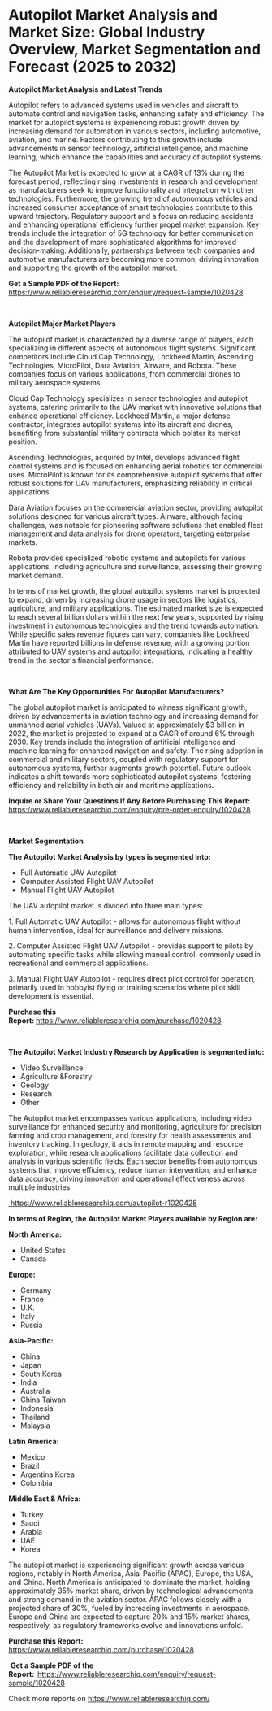 <p><h1>Autopilot Market Analysis and Market Size: Global Industry Overview, Market Segmentation and Forecast (2025 to 2032)</h1></p><p><strong>Autopilot Market Analysis and Latest Trends</strong></p>
<p><p>Autopilot refers to advanced systems used in vehicles and aircraft to automate control and navigation tasks, enhancing safety and efficiency. The market for autopilot systems is experiencing robust growth driven by increasing demand for automation in various sectors, including automotive, aviation, and marine. Factors contributing to this growth include advancements in sensor technology, artificial intelligence, and machine learning, which enhance the capabilities and accuracy of autopilot systems.</p><p>The Autopilot Market is expected to grow at a CAGR of 13% during the forecast period, reflecting rising investments in research and development as manufacturers seek to improve functionality and integration with other technologies. Furthermore, the growing trend of autonomous vehicles and increased consumer acceptance of smart technologies contribute to this upward trajectory. Regulatory support and a focus on reducing accidents and enhancing operational efficiency further propel market expansion. Key trends include the integration of 5G technology for better communication and the development of more sophisticated algorithms for improved decision-making. Additionally, partnerships between tech companies and automotive manufacturers are becoming more common, driving innovation and supporting the growth of the autopilot market.</p></p>
<p><strong>Get a Sample PDF of the Report:&nbsp;</strong> <a href="https://www.reliableresearchiq.com/enquiry/request-sample/1020428?utm_campaign=3116&utm_medium=2&utm_source=Github&utm_content=ia&utm_term=06032025&utm_id=autopilot">https://www.reliableresearchiq.com/enquiry/request-sample/1020428</a></p>
<p>&nbsp;</p>
<p><strong>Autopilot Major Market Players</strong></p>
<p><p>The autopilot market is characterized by a diverse range of players, each specializing in different aspects of autonomous flight systems. Significant competitors include Cloud Cap Technology, Lockheed Martin, Ascending Technologies, MicroPilot, Dara Aviation, Airware, and Robota. These companies focus on various applications, from commercial drones to military aerospace systems.</p><p>Cloud Cap Technology specializes in sensor technologies and autopilot systems, catering primarily to the UAV market with innovative solutions that enhance operational efficiency. Lockheed Martin, a major defense contractor, integrates autopilot systems into its aircraft and drones, benefiting from substantial military contracts which bolster its market position.</p><p>Ascending Technologies, acquired by Intel, develops advanced flight control systems and is focused on enhancing aerial robotics for commercial uses. MicroPilot is known for its comprehensive autopilot systems that offer robust solutions for UAV manufacturers, emphasizing reliability in critical applications.</p><p>Dara Aviation focuses on the commercial aviation sector, providing autopilot solutions designed for various aircraft types. Airware, although facing challenges, was notable for pioneering software solutions that enabled fleet management and data analysis for drone operators, targeting enterprise markets.</p><p>Robota provides specialized robotic systems and autopilots for various applications, including agriculture and surveillance, assessing their growing market demand.</p><p>In terms of market growth, the global autopilot systems market is projected to expand, driven by increasing drone usage in sectors like logistics, agriculture, and military applications. The estimated market size is expected to reach several billion dollars within the next few years, supported by rising investment in autonomous technologies and the trend towards automation. While specific sales revenue figures can vary, companies like Lockheed Martin have reported billions in defense revenue, with a growing portion attributed to UAV systems and autopilot integrations, indicating a healthy trend in the sector's financial performance.</p></p>
<p>&nbsp;</p>
<p><strong>What Are The Key Opportunities For Autopilot Manufacturers?</strong></p>
<p><p>The global autopilot market is anticipated to witness significant growth, driven by advancements in aviation technology and increasing demand for unmanned aerial vehicles (UAVs). Valued at approximately $3 billion in 2022, the market is projected to expand at a CAGR of around 6% through 2030. Key trends include the integration of artificial intelligence and machine learning for enhanced navigation and safety. The rising adoption in commercial and military sectors, coupled with regulatory support for autonomous systems, further augments growth potential. Future outlook indicates a shift towards more sophisticated autopilot systems, fostering efficiency and reliability in both air and maritime applications.</p></p>
<p><strong>Inquire or Share Your Questions If Any Before Purchasing This Report:</strong> <a href="https://www.reliableresearchiq.com/enquiry/pre-order-enquiry/1020428?utm_campaign=3116&utm_medium=2&utm_source=Github&utm_content=ia&utm_term=06032025&utm_id=autopilot">https://www.reliableresearchiq.com/enquiry/pre-order-enquiry/1020428</a></p>
<p>&nbsp;</p>
<p><strong>Market Segmentation</strong></p>
<p><strong>The Autopilot Market Analysis by types is segmented into:</strong></p>
<p><ul><li>Full Automatic UAV Autopilot</li><li>Computer Assisted Flight UAV Autopilot</li><li>Manual Flight UAV Autopilot</li></ul></p>
<p><p>The UAV autopilot market is divided into three main types: </p><p>1. Full Automatic UAV Autopilot - allows for autonomous flight without human intervention, ideal for surveillance and delivery missions.</p><p>2. Computer Assisted Flight UAV Autopilot - provides support to pilots by automating specific tasks while allowing manual control, commonly used in recreational and commercial applications.</p><p>3. Manual Flight UAV Autopilot - requires direct pilot control for operation, primarily used in hobbyist flying or training scenarios where pilot skill development is essential.</p></p>
<p><strong>Purchase this Report:&nbsp;</strong><a href="https://www.reliableresearchiq.com/purchase/1020428?utm_campaign=3116&utm_medium=2&utm_source=Github&utm_content=ia&utm_term=06032025&utm_id=autopilot">https://www.reliableresearchiq.com/purchase/1020428</a></p>
<p>&nbsp;</p>
<p><strong>The Autopilot Market Industry Research by Application is segmented into:</strong></p>
<p><ul><li>Video Surveillance</li><li>Agriculture &Forestry</li><li>Geology</li><li>Research</li><li>Other</li></ul></p>
<p><p>The Autopilot market encompasses various applications, including video surveillance for enhanced security and monitoring, agriculture for precision farming and crop management, and forestry for health assessments and inventory tracking. In geology, it aids in remote mapping and resource exploration, while research applications facilitate data collection and analysis in various scientific fields. Each sector benefits from autonomous systems that improve efficiency, reduce human intervention, and enhance data accuracy, driving innovation and operational effectiveness across multiple industries.</p></p>
<p><a href="https://www.reliableresearchiq.com/autopilot-r1020428?utm_campaign=3116&utm_medium=2&utm_source=Github&utm_content=ia&utm_term=06032025&utm_id=autopilot">&nbsp;https://www.reliableresearchiq.com/autopilot-r1020428</a></p>
<p><strong>In terms of Region, the Autopilot Market Players available by Region are:</strong></p>
<p>
    <p> <strong> North America: </strong>
        <ul>
            <li>United States</li>
            <li>Canada</li>
        </ul>
        </p> 
    <p> <strong> Europe: </strong>
        <ul>
            <li>Germany</li>
            <li>France</li>
            <li>U.K.</li>
            <li>Italy</li>
            <li>Russia</li>
        </ul>
        </p> 
    <p> <strong> Asia-Pacific: </strong>
        <ul>
            <li>China</li>
            <li>Japan</li>
            <li>South Korea</li>
            <li>India</li>
            <li>Australia</li>
            <li>China Taiwan</li>
            <li>Indonesia</li>
            <li>Thailand</li>
            <li>Malaysia</li>
        </ul>
        </p> 
    <p> <strong> Latin America: </strong>
        <ul>
            <li>Mexico</li>
            <li>Brazil</li>
            <li>Argentina Korea</li>
            <li>Colombia</li>
        </ul>
        </p> 
    <p> <strong> Middle East & Africa: </strong>
        <ul>
            <li>Turkey</li>
            <li>Saudi</li>
            <li>Arabia</li>
            <li>UAE</li>
            <li>Korea</li>
        </ul>
    </p>
    </p>
<p><p>The autopilot market is experiencing significant growth across various regions, notably in North America, Asia-Pacific (APAC), Europe, the USA, and China. North America is anticipated to dominate the market, holding approximately 35% market share, driven by technological advancements and strong demand in the aviation sector. APAC follows closely with a projected share of 30%, fueled by increasing investments in aerospace. Europe and China are expected to capture 20% and 15% market shares, respectively, as regulatory frameworks evolve and innovations unfold.</p></p>
<p><strong>Purchase this Report: </strong><a href="https://www.reliableresearchiq.com/purchase/1020428?utm_campaign=3116&utm_medium=2&utm_source=Github&utm_content=ia&utm_term=06032025&utm_id=autopilot">https://www.reliableresearchiq.com/purchase/1020428</a></p>
<p>&nbsp;<strong>Get a Sample PDF of the Report:&nbsp;&nbsp;</strong><a href="https://www.reliableresearchiq.com/enquiry/request-sample/1020428?utm_campaign=3116&utm_medium=2&utm_source=Github&utm_content=ia&utm_term=06032025&utm_id=autopilot">https://www.reliableresearchiq.com/enquiry/request-sample/1020428</a></p>
<p><strong></strong></p>
<p>Check more reports on <a href="https://www.reliableresearchiq.com/?utm_campaign=3116&utm_medium=2&utm_source=Github&utm_content=ia&utm_term=06032025&utm_id=autopilot">https://www.reliableresearchiq.com/</a></p>